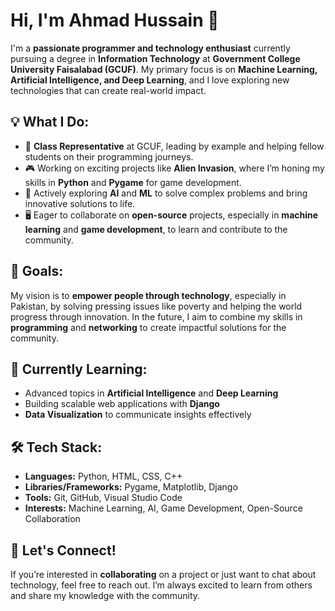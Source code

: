 # Hi, I'm Ahmad Hussain 👋

I'm a **passionate programmer and technology enthusiast** currently pursuing a degree in **Information Technology** at **Government College University Faisalabad (GCUF)**. My primary focus is on **Machine Learning, Artificial Intelligence, and Deep Learning**, and I love exploring new technologies that can create real-world impact.

## 💡 What I Do:
- 🌟 **Class Representative** at GCUF, leading by example and helping fellow students on their programming journeys.
- 🎮 Working on exciting projects like **Alien Invasion**, where I’m honing my skills in **Python** and **Pygame** for game development.
- 🤖 Actively exploring **AI** and **ML** to solve complex problems and bring innovative solutions to life.
- 🖥️ Eager to collaborate on **open-source** projects, especially in **machine learning** and **game development**, to learn and contribute to the community.

## 🚀 Goals:
My vision is to **empower people through technology**, especially in Pakistan, by solving pressing issues like poverty and helping the world progress through innovation. In the future, I aim to combine my skills in **programming** and **networking** to create impactful solutions for the community.

## 🌱 Currently Learning:
- Advanced topics in **Artificial Intelligence** and **Deep Learning**
- Building scalable web applications with **Django**
- **Data Visualization** to communicate insights effectively

## 🛠️ Tech Stack:
- **Languages:** Python, HTML, CSS, C++
- **Libraries/Frameworks:** Pygame, Matplotlib, Django
- **Tools:** Git, GitHub, Visual Studio Code
- **Interests:** Machine Learning, AI, Game Development, Open-Source Collaboration

## 🤝 Let's Connect!
If you’re interested in **collaborating** on a project or just want to chat about technology, feel free to reach out. I’m always excited to learn from others and share my knowledge with the community.
